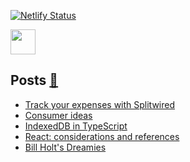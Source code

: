 [![Netlify Status](https://api.netlify.com/api/v1/badges/73217788-b54c-4bc8-9603-8bb3a1553afa/deploy-status)](https://app.netlify.com/sites/aprograma/deploys)

<a href="https://aprograma.com/" :target="_blank" rel="noopener noreferrer"><img src="https://media.giphy.com/media/wF6bpfzo7fpFFhIop7/giphy.gif" width="40" height="40" /></a>

## Posts <a href="https://aprograma.com/blog/" :target="_blank" rel="noopener noreferrer">:mega:</a>

<!-- BLOG-POST-LIST:START -->
- [Track your expenses with Splitwired](https://aprograma.com/blog/splitwired)
- [Consumer ideas](https://aprograma.com/blog/consumer-ideas)
- [IndexedDB in TypeScript](https://aprograma.com/blog/indexeddb-in-typescript)
- [React: considerations and references](https://aprograma.com/blog/react-references)
- [Bill Holt&#39;s Dreamies](https://aprograma.com/blog/bill-holts-dreamies)
<!-- BLOG-POST-LIST:END -->
